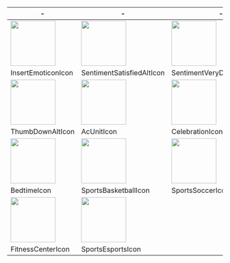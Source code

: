 
| - | - | - | - | - |
|  ----  | ----  | ----  | ----  | ----  |
| <img height="105"  src="https://github.com/Kcium/DateTimerConfig/assets/20454249/e5dd535e-bbe2-429d-b75f-c790644dd2a8">  | <img height="105"  src="https://github.com/Kcium/DateTimerConfig/assets/20454249/d05d94ab-3407-489f-aeab-25c091cd5d99"> | <img height="105"  src="https://github.com/Kcium/DateTimerConfig/assets/20454249/95287ff6-f4d0-4470-897e-05b88d9d0621"> | <img height="105"  src="https://github.com/Kcium/DateTimerConfig/assets/20454249/9869457b-b092-4d73-9ad2-f07d42d2356a"> | <img height="105"  src="https://github.com/Kcium/DateTimerConfig/assets/20454249/5188bc93-77df-47be-a62b-edfe45433eff"> |
| InsertEmoticonIcon  | SentimentSatisfiedAltIcon | SentimentVeryDissatisfiedIcon | SentimentDissatisfiedIcon | ThumbUpAltIcon |
| <img height="105"  src="https://github.com/Kcium/DateTimerConfig/assets/20454249/ebda63ed-6f81-423a-aae8-053e277dba85"> | <img height="105"  src="https://github.com/Kcium/DateTimerConfig/assets/20454249/a5198ac7-2a70-49a1-8317-5bad7cb3dd3c"> | <img height="105"  src="https://github.com/Kcium/DateTimerConfig/assets/20454249/3dc754b5-b7a3-4e8a-9160-ce6841994b7c"> | <img height="105"  src="https://github.com/Kcium/DateTimerConfig/assets/20454249/98928fd4-ede2-458d-a0b6-668039aac70b"> | <img height="105"  src="https://github.com/Kcium/DateTimerConfig/assets/20454249/a4ef6257-5b3b-451a-a51f-af5da121c929"> |
| ThumbDownAltIcon | AcUnitIcon | CelebrationIcon | CakeIcon | TrendingUpIcon | TrendingDownIcon |
| <img height="105"  src="https://github.com/Kcium/DateTimerConfig/assets/20454249/650a21b0-37b3-47b7-ac97-ddb0e9fe2c43"> | <img height="105"  src="https://github.com/Kcium/DateTimerConfig/assets/20454249/4750b5f9-026f-4df9-9e9d-b53ad6d1e80a"> | <img height="105"  src="https://github.com/Kcium/DateTimerConfig/assets/20454249/9e687092-458b-48e9-9af2-a7e438442efe"> | <img height="105"  src="https://github.com/Kcium/DateTimerConfig/assets/20454249/a1b46bf7-ef58-4159-9cab-6e3716513bd8"> | <img height="105"  src="https://github.com/Kcium/DateTimerConfig/assets/20454249/7ea9ec3d-2c46-4c38-8485-eab761aa6021"> | |
| BedtimeIcon | SportsBasketballIcon | SportsSoccerIcon | SportsBaseballIcon | FlightTakeoffIcon | |
| <img height="105"  src="https://github.com/Kcium/DateTimerConfig/assets/20454249/66fc35b4-010e-44ae-ba33-9823d4c0d614"> | <img height="105"  src="https://github.com/Kcium/DateTimerConfig/assets/20454249/3fc7beed-188b-437e-82fa-e2dffe0330ca"> ||||
| FitnessCenterIcon | SportsEsportsIcon ||||
